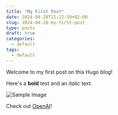 ```yaml
---
title: "My First Post"
date: 2024-04-28T21:22:59+02:00
slug: 2024-04-28-my-first-post
type: posts
draft: true
categories:
  - default
tags:
  - default
---
```


Welcome to my first post on this Hugo blog!

Here's a **bold** text and an *italic* text.

![Sample Image](/path/to/image.jpg)

Check out [OpenAI](https://www.openai.com)!
